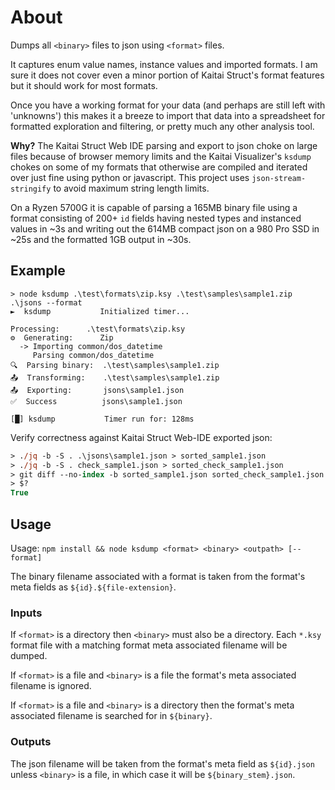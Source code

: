 # About

Dumps all `<binary>` files to json using `<format>` files.

It captures enum value names, instance values and imported formats. I am sure
it does not cover even a minor portion of Kaitai Struct's format features but it
should work for most formats.

Once you have a working format for your data (and perhaps are still left with
'unknowns') this makes it a breeze to import that data into a spreadsheet for
formatted exploration and filtering, or pretty much any other analysis tool.

**Why?** The Kaitai Struct Web IDE parsing and export to json choke on large
files because of browser memory limits and the Kaitai Visualizer's `ksdump`
chokes on some of my formats that otherwise are compiled and iterated over just
fine using python or javascript. This project uses `json-stream-stringify` to
avoid maximum string length limits.

On a Ryzen 5700G it is capable of parsing a 165MB binary file using a format
consisting of 200+ `id` fields having nested types and instanced values in ~3s
and writing out the 614MB compact json on a 980 Pro SSD in ~25s and the
formatted 1GB output in ~30s.

## Example

```
> node ksdump .\test\formats\zip.ksy .\test\samples\sample1.zip .\jsons --format
►  ksdump           Initialized timer...

Processing:      .\test\formats\zip.ksy
⚙️  Generating:      Zip
  -> Importing common/dos_datetime
     Parsing common/dos_datetime
🔍  Parsing binary:  .\test\samples\sample1.zip
📤  Transforming:    .\test\samples\sample1.zip
📤  Exporting:       jsons\sample1.json
✅  Success          jsons\sample1.json

[█] ksdump           Timer run for: 128ms
```

Verify correctness against Kaitai Struct Web-IDE exported json:
```ps
> ./jq -b -S . .\jsons\sample1.json > sorted_sample1.json
> ./jq -b -S . check_sample1.json > sorted_check_sample1.json
> git diff --no-index -b sorted_sample1.json sorted_check_sample1.json
> $?
True
```

## Usage

Usage: `npm install && node ksdump <format> <binary> <outpath> [--format]`

The binary filename associated with a format is taken from the format's meta
fields as `${id}.${file-extension}`.

### Inputs

If `<format>` is a directory then `<binary>` must also be a directory. Each
`*.ksy` format file with a matching format meta associated filename will be
dumped.

If `<format>` is a file and `<binary>` is a file the format's meta associated
filename is ignored.

If `<format>` is a file and `<binary>` is a directory then the format's meta
associated filename is searched for in `${binary}`.

### Outputs

The json filename will be taken from the format's meta field as `${id}.json`
unless `<binary>` is a file, in which case it will be `${binary_stem}.json`.
